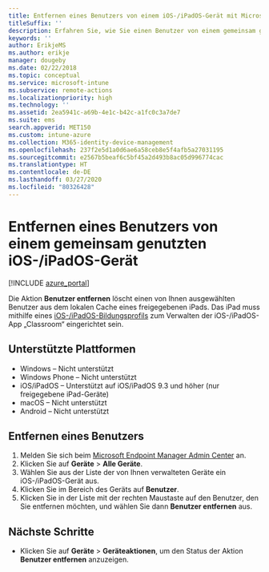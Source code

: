 ```yaml
---
title: Entfernen eines Benutzers von einem iOS-/iPadOS-Gerät mit Microsoft Intune
titleSuffix: ''
description: Erfahren Sie, wie Sie einen Benutzer von einem gemeinsam genutzten iOS-/iPadOS-Gerät mit Intune entfernen.
keywords: ''
author: ErikjeMS
ms.author: erikje
manager: dougeby
ms.date: 02/22/2018
ms.topic: conceptual
ms.service: microsoft-intune
ms.subservice: remote-actions
ms.localizationpriority: high
ms.technology: ''
ms.assetid: 2ea5941c-a69b-4e1c-b42c-a1fc0c3a7de7
ms.suite: ems
search.appverid: MET150
ms.custom: intune-azure
ms.collection: M365-identity-device-management
ms.openlocfilehash: 237f2e5d1a0d6ae6a58ceb8e5f4afb5a27031195
ms.sourcegitcommit: e2567b5beaf6c5bf45a2d493b8ac05d996774cac
ms.translationtype: HT
ms.contentlocale: de-DE
ms.lasthandoff: 03/27/2020
ms.locfileid: "80326428"
---
```

# <a name="remove-a-user-from-a-shared-iosipados-device"></a>Entfernen eines Benutzers von einem gemeinsam genutzten iOS-/iPadOS-Gerät


[!INCLUDE [azure_portal](../includes/azure_portal.md)]

Die Aktion **Benutzer entfernen** löscht einen von Ihnen ausgewählten Benutzer aus dem lokalen Cache eines freigegebenen iPads. Das iPad muss mithilfe eines [iOS-/iPadOS-Bildungsprofils](../fundamentals/education-settings-configure-ios.md) zum Verwalten der iOS-/iPadOS-App „Classroom“ eingerichtet sein. 

## <a name="supported-platforms"></a>Unterstützte Plattformen

- Windows – Nicht unterstützt
- Windows Phone – Nicht unterstützt
- iOS/iPadOS – Unterstützt auf iOS/iPadOS 9.3 und höher (nur freigegebene iPad-Geräte)
- macOS – Nicht unterstützt
- Android – Nicht unterstützt

## <a name="remove-a-user"></a>Entfernen eines Benutzers

1. Melden Sie sich beim [Microsoft Endpoint Manager Admin Center](https://go.microsoft.com/fwlink/?linkid=2109431) an.
2. Klicken Sie auf **Geräte** > **Alle Geräte**.
3. Wählen Sie aus der Liste der von Ihnen verwalteten Geräte ein iOS-/iPadOS-Gerät aus.
4. Klicken Sie im Bereich des Geräts auf **Benutzer**.
5. Klicken Sie in der Liste mit der rechten Maustaste auf den Benutzer, den Sie entfernen möchten, und wählen Sie dann **Benutzer entfernen** aus.

## <a name="next-steps"></a>Nächste Schritte

- Klicken Sie auf **Geräte** > **Geräteaktionen**, um den Status der Aktion **Benutzer entfernen** anzuzeigen.
